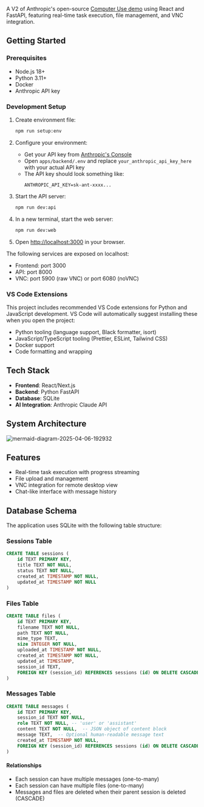 A V2 of Anthropic's open-source [Computer Use demo](https://github.com/anthropics/anthropic-quickstarts/tree/main/computer-use-demo) using React and FastAPI, featuring real-time task execution, file management, and VNC integration.

## Getting Started

### Prerequisites

- Node.js 18+
- Python 3.11+
- Docker
- Anthropic API key

### Development Setup

1. Create environment file:

   ```bash
   npm run setup:env
   ```

2. Configure your environment:

   - Get your API key from [Anthropic's Console](https://console.anthropic.com)
   - Open `apps/backend/.env` and replace `your_anthropic_api_key_here` with your actual API key
   - The API key should look something like:
     ```env
     ANTHROPIC_API_KEY=sk-ant-xxxx...
     ```

3. Start the API server:

   ```bash
   npm run dev:api
   ```

4. In a new terminal, start the web server:

   ```bash
   npm run dev:web
   ```

5. Open [http://localhost:3000](http://localhost:3000) in your browser.

The following services are exposed on localhost:

- Frontend: port 3000
- API: port 8000
- VNC: port 5900 (raw VNC) or port 6080 (noVNC)

### VS Code Extensions

This project includes recommended VS Code extensions for Python and JavaScript development. VS Code will automatically suggest installing these when you open the project:

- Python tooling (language support, Black formatter, isort)
- JavaScript/TypeScript tooling (Prettier, ESLint, Tailwind CSS)
- Docker support
- Code formatting and wrapping

## Tech Stack

- **Frontend**: React/Next.js
- **Backend**: Python FastAPI
- **Database**: SQLite
- **AI Integration**: Anthropic Claude API

## System Architecture

![mermaid-diagram-2025-04-06-192932](https://github.com/user-attachments/assets/5260e56e-8e28-4420-9aae-d58433b275df)

## Features

- Real-time task execution with progress streaming
- File upload and management
- VNC integration for remote desktop view
- Chat-like interface with message history

## Database Schema

The application uses SQLite with the following table structure:

### Sessions Table

```sql
CREATE TABLE sessions (
    id TEXT PRIMARY KEY,
    title TEXT NOT NULL,
    status TEXT NOT NULL,
    created_at TIMESTAMP NOT NULL,
    updated_at TIMESTAMP NOT NULL
)
```

### Files Table

```sql
CREATE TABLE files (
    id TEXT PRIMARY KEY,
    filename TEXT NOT NULL,
    path TEXT NOT NULL,
    mime_type TEXT,
    size INTEGER NOT NULL,
    uploaded_at TIMESTAMP NOT NULL,
    created_at TIMESTAMP NOT NULL,
    updated_at TIMESTAMP,
    session_id TEXT,
    FOREIGN KEY (session_id) REFERENCES sessions (id) ON DELETE CASCADE
)
```

### Messages Table

```sql
CREATE TABLE messages (
    id TEXT PRIMARY KEY,
    session_id TEXT NOT NULL,
    role TEXT NOT NULL, -- 'user' or 'assistant'
    content TEXT NOT NULL,  -- JSON object of content block
    message TEXT,  -- Optional human-readable message text
    created_at TIMESTAMP NOT NULL,
    FOREIGN KEY (session_id) REFERENCES sessions (id) ON DELETE CASCADE
)
```

#### Relationships

- Each session can have multiple messages (one-to-many)
- Each session can have multiple files (one-to-many)
- Messages and files are deleted when their parent session is deleted (CASCADE)
